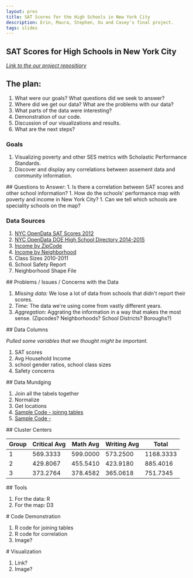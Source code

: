 ```yaml
---
layout: pres
title: SAT Scores for the High Schools in New York City
description: Erin, Maura, Stephen, Xu and Casey's final project. 
tags: slides
---
```


<section>

# SAT Scores for High Schools in New York City
_[Link to the our project repositiory](https://github.com/eringrand/edavproj)_
</section>


<section>

# The plan:  

1. What were our goals?  What questions did we seek to answer? 
1. Where did we get our data? What are the problems with our data?
1. What parts of the data were interesting?
1. Demonstration of our code.
1. Discussion of our visualizations and results. 
1. What are the next steps?

</section>


<section>
<section>

# Goals
1. Visualizing poverty and other SES metrics with Scholastic Performance Standards.
1. Discover and display any correlations between assement data and community information. 

</section>

<section>
## Questions to Answer: 
1. Is there a correlation between SAT scores and other school information?
1. How do the schools' performance map with poverty and income in New York City?
1. Can we tell which schools are speciality schools on the map?

</section>
</section>



<section>
<section>

# Data Sources 

1. [NYC OpenData SAT Scores 2012](https://data.cityofnewyork.us/Education/SAT-Results/f9bf-2cp4)
1. [NYC OpenData DOE High School Directory 2014-2015](https://data.cityofnewyork.us/Education/DOE-High-School-Directory-2014-2015/n3p6-zve2)
1. [Income by ZipCode](http://zipatlas.com/us/city-comparison/median-household-income.html)
1. [Income by Neighborhood](http://furmancenter.org/research/sonychan/2013-state-of-new-york-citys-housing-and-neighborhoods-report)
1. Class Sizes 2010-2011
1. School Safety Report
1. Neighborhood Shape File

</section>

<section>
## Problems / Issues / Concerns with the Data

1. _Missing data:_ We lose a lot of data from schools that didn't report their scores.
1. _Time:_ The data we're using come from vastly different years.  
1. _Aggregation:_ Aggrating the information in a way that makes the most sense. (Zipcodes? Neighborhoods? School Districts? Boroughs?)

</section>


<section>
## Data Columns

_Pulled some variables that we thought might be important._

1. SAT scores 
1. Avg Household Income
1. school gender ratios, school class sizes
1. Safety concerns

</section>


<section>
## Data Mundging

1. Join all the tabels together
1. Normalize
1. Get locations
1. [Sample Code - joinng tables]()
1. [Sample Code - ]() 

</section>

<section>
## Cluster Centers
 
| Group | Critical Avg | Math Avg | Writing Avg | Total     |
|-------|--------------|----------|-------------|-----------|
| 1     | 569.3333     | 599.0000 | 573.2500    | 1168.3333 |
| 2     | 429.8067     | 455.5410 | 423.9180    | 885.4016  |
| 3     | 373.2764     | 378.4582 | 365.0618    | 751.7345  |
</section>

</section>


<section>
## Tools

1. For the data: R
2. For the map: D3

</section>


<section>
# Code Demonstration

1. R code for joining tables
1. R code for correlation 
1. Image? 

</section>


<section>
# Visualization

1. Link?
1. Image? 

</section>




